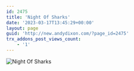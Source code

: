 ```yaml
---
id: 2475
title: 'Night Of Sharks'
date: '2023-03-17T13:45:29+00:00'
layout: page
guid: 'http://new.andydixon.com/?page_id=2475'
trx_addons_post_views_count:
    - '1'
---
```


![Night Of Sharks](https://i0.wp.com/assets.g8x2.ldn.idrivee2-23.com/posters/Night%20Of%20Sharks%2001.jpg?w=1200&ssl=1 "Night Of Sharks")